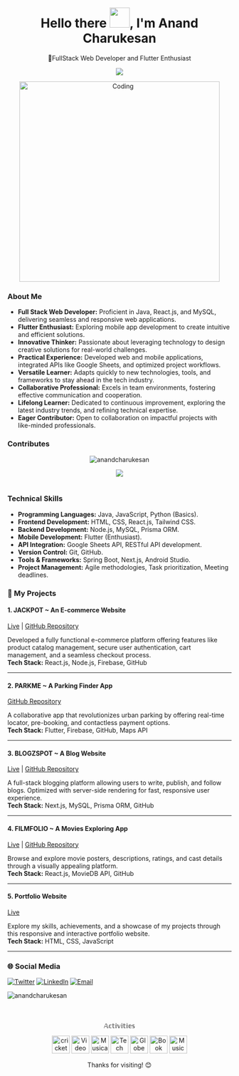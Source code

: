<div align="center">
<h1 align="center"><b>Hello there <img src="https://raw.githubusercontent.com/nixin72/nixin72/master/wave.gif" width="45">, I'm Anand Charukesan</b> </h1>
  <p>🚀FullStack Web Developer and Flutter Enthusiast</p>
</div>

<p align="center">
  <a href="#"><img src="https://readme-typing-svg.herokuapp.com?lines=Computer+Science+Engineer;Competitive+Programmer;%20DSA%20|%20JAVA%20|%20Flutter%20Developer;;Always%20Learning%20New%20Things&center=true&width=550&height=50"></a>
</p>

<p align="center">
<img align="centre" alt="Coding" width="450" src="https://gifdb.com/images/high/animated-chock-coding-c78f6elj32sfoi8q.webp">
</p>


### About Me

- **Full Stack Web Developer:** Proficient in Java, React.js, and MySQL, delivering seamless and responsive web applications.  
- **Flutter Enthusiast:** Exploring mobile app development to create intuitive and efficient solutions.  
- **Innovative Thinker:** Passionate about leveraging technology to design creative solutions for real-world challenges.  
- **Practical Experience:** Developed web and mobile applications, integrated APIs like Google Sheets, and optimized project workflows.  
- **Versatile Learner:** Adapts quickly to new technologies, tools, and frameworks to stay ahead in the tech industry.  
- **Collaborative Professional:** Excels in team environments, fostering effective communication and cooperation.  
- **Lifelong Learner:** Dedicated to continuous improvement, exploring the latest industry trends, and refining technical expertise.  
- **Eager Contributor:** Open to collaboration on impactful projects with like-minded professionals.  

### Contributes

<div align="center">
  <p align="center"><img src="https://github-readme-streak-stats.herokuapp.com/?user=anandcharukesan&theme=algolia" alt="anandcharukesan"/></p>

  <img  align="center"  src="https://github-readme-stats.vercel.app/api?username=anandcharukesan&theme=dark&show_icons=true&count_private=true" />
  <br></br>
</div>


### Technical Skills  
- **Programming Languages:** Java, JavaScript, Python (Basics).  
- **Frontend Development:** HTML, CSS, React.js, Tailwind CSS.  
- **Backend Development:** Node.js, MySQL, Prisma ORM.  
- **Mobile Development:** Flutter (Enthusiast).  
- **API Integration:** Google Sheets API, RESTful API development.  
- **Version Control:** Git, GitHub.  
- **Tools & Frameworks:** Spring Boot, Next.js, Android Studio.  
- **Project Management:** Agile methodologies, Task prioritization, Meeting deadlines.  

### 📂 My Projects  

#### 1. **JACKPOT ~ An E-commerce Website**  
[Live](https://jackpotmenswear.vercel.app) | [GitHub Repository](https://github.com/anandcharukesan/car-parking.git)  

Developed a fully functional e-commerce platform offering features like product catalog management, secure user authentication, cart management, and a seamless checkout process.  
**Tech Stack:** React.js, Node.js, Firebase, GitHub  

---  

#### 2. **PARKME ~ A Parking Finder App**  
[GitHub Repository](https://github.com/anandcharukesan/car-parking.git)  

A collaborative app that revolutionizes urban parking by offering real-time locator, pre-booking, and contactless payment options.  
**Tech Stack:** Flutter, Firebase, GitHub, Maps API  

---  

#### 3. **BLOGZSPOT ~ A Blog Website**  
[Live](http://blogzpot.vercel.app/) | [GitHub Repository](https://github.com/anandcharukesan/blogzspot.git)  

A full-stack blogging platform allowing users to write, publish, and follow blogs. Optimized with server-side rendering for fast, responsive user experience.  
**Tech Stack:** Next.js, MySQL, Prisma ORM, GitHub  

---  

#### 4. **FILMFOLIO ~ A Movies Exploring App**  
[Live](https://flimfolio.vercel.app/) | [GitHub Repository](https://github.com/anandcharukesan/flimfolio.git)  

Browse and explore movie posters, descriptions, ratings, and cast details through a visually appealing platform.  
**Tech Stack:** React.js, MovieDB API, GitHub  

---  

#### 5. **Portfolio Website**  
[Live](www.anandcharukesan.online)  

Explore my skills, achievements, and a showcase of my projects through this responsive and interactive portfolio website.  
**Tech Stack:** HTML, CSS, JavaScript  

---  


### 🌐 Social Media

[![Twitter](https://i.postimg.cc/d1tVg1cs/twitter-x-logo-42554.png)](https://twitter.com/CCharukes)
[![LinkedIn](https://img.icons8.com/color/48/000000/linkedin.png)](https://www.linkedin.com/in/anand-charukesan/)
[![Email](https://img.icons8.com/color/48/000000/gmail-new.png)](mailto:anandcharukesan004@gmail.com)
<p align="left"> <img src="https://komarev.com/ghpvc/?username=anandcharukesan&label=Profile%20views&color=0e75b6&style=flat" alt="anandcharukesan" /> </p>

####
<br clear="both">
<p align="center">𝔸𝕔𝕥𝕚𝕧𝕚𝕥𝕚𝕖𝕤</p>
 <p align="center">
  <a>
    <img src="https://i.gifer.com/origin/b1/b18cdf6804851604aeec2d0e7883f9d2_w200.gif" alt="cricket" width="40" height="40" />
  </a>
  <a>
    <img src="https://github.com/vedant-dwivedi/vedant-dwivedi/blob/main/Video%20Game.webp" alt="Video" width="40" height="40" />
  </a>
  <a>
    <img src="https://github.com/vedant-dwivedi/vedant-dwivedi/blob/main/Musical%20Notes.png?raw=true" alt="Musical" width="40" height="40" />
  </a>
  <a>
    <img src="https://github.com/vedant-dwivedi/vedant-dwivedi/blob/main/Man%20Technologist%20Medium-Dark%20Skin%20Tone.png?raw=true" alt="Tech" width="40" height="40" />
  </a>
  <a>
    <img src="https://github.com/vedant-dwivedi/vedant-dwivedi/blob/main/globe.gif?raw=true" alt="Globe" width="40" height="40" />
  </a>
  <a target="_blank">
    <img src="https://github.com/vedant-dwivedi/vedant-dwivedi/blob/main/book.gif?raw=true" alt="Book" width="40" height="40" />
  </a>
  <a>
    <img src="https://github.com/vedant-dwivedi/vedant-dwivedi/blob/main/music.gif?raw=true" alt="Music" width="40" height="40"" />
  </a>
  
 </p>

<div align="center">
  <p>Thanks for visiting! 😊</p>
</div>
